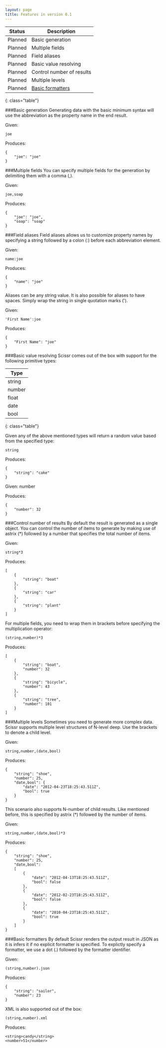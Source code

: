 ```yaml
---
layout: page
title: Features in version 0.1
---
```

| Status  | Description 		  	  |
| ------- | ------------------------------- |
| Planned | Basic generation		  |
| Planned | Multiple fields	             	  |
| Planned | Field aliases  	             	  |
| Planned | Basic value resolving	         |
| Planned | Control number of results  	  |
| Planned | Multiple levels 	     	  |
| Planned | [Basic formatters](#formatters) |
{: class="table"} 

###Basic generation
Generating data with the basic minimum syntax will use the abbreviation as the property name in the end result.

Given:

	joe

Produces:

	{
		"joe": "joe"
	}

###Multiple fields
You can specify multiple fields for the generation by delimiting them with a comma (,).

Given:

	joe,soap

Produces:

	{
		"joe": "joe",
		"soap": "soap"
	}

###Field aliases
Field aliases allows us to customize property names by specifying a string followed by a colon (:) before each abbreviation element.

Given:

	name:joe

Produces:

	{
		"name": "joe"
	}

Aliases can be any string value. It is also possible for aliases to have spaces. Simply wrap the string in single quotation marks (').

Given:

	'First Name':joe

Produces:

	{
		"First Name": "joe"
	}

###Basic value resolving
Scissr comes out of the box with support for the following primitive types:

| Type		|
| ----------- |
| string	|
| number	|
| float	|
| date		|
| bool		|
{: class="table"}

Given any of the above mentioned types will return a random value based from the specified type:

	string

Produces:

	{
		"string": "cake"
	}

Given:
	number

Produces:

	{
		"number": 32
	}

###Control number of results
By default the result is generated as a single object. You can control the number of items to generate by making use of astrix (*) followed by a number that specifies the total number of items.

Given:

	string*3

Produces:

	[
		{
			"string": "boat"
		},
		{
			"string": "car"
		},
		{
			"string": "plant"
		}
	]

For multiple fields, you need to wrap them in brackets before specifying the multiplication operator:

	(string,number)*3

Produces:

	[
		{
			"string": "boat",
			"number": 32
		},
		{
			"string": "bicycle",
			"number": 43
		},
		{
			"string": "tree",
			"number": 101
		}
	]

###Multiple levels
Sometimes you need to generate more complex data. Scissr supports multiple level structures of N-level deep. Use the brackets to denote a child level.

Given:

	string,number,(date,bool)

Produces:

	{
		"string": "shoe",
		"number": 25,
		"date,bool": {
			"date": "2012-04-23T18:25:43.511Z",
			"bool": true
		}
	}

This scenario also supports N-number of child results. Like mentioned before, this is specified by astrix (*) followed by the number of items.

Given:

	string,number,(date,bool)*3

Produces:

	{
		"string": "shoe",
		"number": 25,
		"date,bool": 
		[
			{
				"date": "2012-04-13T18:25:43.511Z",
				"bool": false
			},
			{
				"date": "2012-02-23T18:25:43.511Z",
				"bool": false
			},
			{
				"date": "2010-04-23T18:25:43.511Z",
				"bool": true
			}
		]
	}

###<a name="formatters"></a>Basic formatters
By default Scissr renders the output result in JSON as it is infers it if no explicit formatter is specified. To explictly specify a formatter, we use a dot (.) followed by the formatter identifier.

Given:

	(string,number).json

Produces:

	{
		"string": "sailor",
		"number": 23
	}

XML is also supported out of the box:

	(string,number).xml

Produces:

	<string>candy</string>
	<number>51</number>


